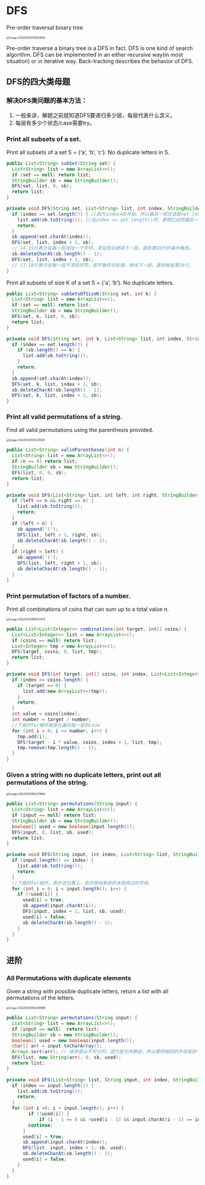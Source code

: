 # DFS

Pre-order traversal binary tree

<img src="DFS.assets/image-20220528110852658.png" alt="image-20220528110852658" style="zoom:50%;" />

Pre-order traverse a binary tree is a DFS in fact. DFS is one kind of search algorithm. DFS can be implemented in an either recursive way(in most situation) or in iterative way. Back-tracking describes the behavior of DFS.

## DFS的四大类母题

### 解决DFS类问题的基本方法：

1. 一般来讲，解题之前就知道DFS要递归多少层，每层代表什么含义。
2. 每层有多少个状态/case需要try。

### Print all subsets of a set.

Print all subsets of a set S = {‘a’, ’b’, ‘c’}. No duplicate letters in S.

```java
public List<String> subSet(String set) {
  List<String> list = new ArrayList<>();
  if (set == null) return list;
  StringBuilder sb = new StringBuilder();
  DFS(set, list, 0, sb);
  return list;
}

private void DFS(String set, List<String> list, int index, StringBuilder sb) {
  if (index == set.length()) { //因为index从0开始，所以最后一层应该是set.length() - 1
    list.add(sb.toString()); //当index == set.length()时，表明已经把最后一层的某个状态节点处理完
    return;
  }
  sb.append(set.charAt(index));
  DFS(set, list, index + 1, sb);
  // 14.15行表示在每一层添加一个字符，添加完后继续下一层，直到第10行的条件触发。
  sb.deleteCharAt(sb.length() - 1);
  DFS(set, list, index + 1, sb);
  // 17.18行表示在每一层不添加字符，即不做任何处理，继续下一层，直到触发第10行。
}
```

Print all subsets of size K of a set S = {‘a’, ‘b’}. No duplicate letters.

```java
public List<String> subSetsOfSizeK(String set, int k) {
  List<String> list = new ArrayList<>();
  if (set == null) return list;
  StringBuilder sb = new StringBuilder();
  DFS(set, k, list, 0, sb);
  return list;
}

private void DFS(String set, int k, List<String> list, int index, StringBuilder sb) {
  if (index == set.length()) {
    if (sb.length() == k) {
      list.add(sb.toString());
    }
    return;
  }
  sb.append(set.charAt(index));
  DFS(set, k, list, index + 1, sb);
  sb.deleteCharAt(sb.length() - 1);
  DFS(set, k, list, index + 1, sb);
}
```

### Print all valid permutations of a string.

Find all valid permutations using the parenthesis provided.

<img src="DFS.assets/image-20220528170235591.png" alt="image-20220528170235591" style="zoom:50%;" />

[^分析]:以 ((()))来举例子。因为有3对括号，所以有6个位置。所以有6层，每一层代表一个位置。在每一层只有两个case可以选择，要么左括号，要么有括号。

```java
public List<String> validParentheses(int n) {
  List<String> list = new ArrayList<>();
  if (n == 0) return list;
  StringBuilder sb = new StringBuilder();
  DFS(list, 0, 0, sb);
  return list;
}

private void DFS(List<String> list, int left, int right, StringBuilder sb) {
  if (left == n && right == n) {
    list.add(sb.toString());
    return;
  }
  if (left < n) {
    sb.append('(');
    DFS(list, left + 1, right, sb);
    sb.deleteCharAt(sb.length() - 1);
  }
  if (right < left) {
    sb.append(')');
    DFS(list, left, right + 1, sb);
    sb.deleteCharAt(sb.length() - 1);
  }
}

```

### Print permutation of factors of a number.

Print all combinations of coins that can sum up to a total value n.

<img src="DFS.assets/image-20220528195507473.png" alt="image-20220528195507473" style="zoom:50%;" />

[^分析]:有多少层：k层。k代表硬币的种类。每层有多少个case：动态变化，从 0 ~ 可能的最大值(需要计算)。

```java
public List<List<Integer>> combinations(int target, int[] coins) {
  List<List<Integer>> list = new ArrayList<>();
  if (coins == null) return list;
  List<Integer> tmp = new ArrayList<>();
  DFS(target, coins, 0, list, tmp);
  return list;
}

private void DFS(int target, int[] coins, int index, List<List<Integer>> list, List<Integer> tmp) {
  if (index == coins.length) {
    if (target == 0) {
      list.add(new ArrayList<>(tmp));
    }
    return;
  }
  int value = coins[index];
  int number = target / number;
  //下面的for循环就是在遍历每一层的case
  for (int i = 0; i <= number; i++) {
    tmp.add(i);
    DFS(target - i * value, coins, index + 1, list, tmp);
    tmp.remove(tmp.length() - 1);
  }
}
```

### Given a string with no duplicate letters, print out all permutations of the string.

<img src="DFS.assets/image-20220529192251989.png" alt="image-20220529192251989" style="zoom:50%;" />

[^ 分析]:有多少层：n层。n是string中字母的个数，每层的意义是代表一个permutation中的一个位置。每层有多少个状态：剩余的未使用的字母的个数。

```java
public List<String> permutations(String input) {
  List<String> list = new ArrayList<>();
  if (input == null) return list;
  StringBuilder sb = new StringBuilder();
  boolean[] used = new boolean[input.length()];
  DFS(input, 0, list, sb, used);
  return list;
}

private void DFS(String input, int index, List<String> list, StringBuilder sb, boolean[] used) {
  if (input.length() == index) {
    list.add(sb.toString());
    return;
  }
  //下面的for循环，表示该位置上，依次使用剩余的未使用过的字母。
  for (int i = 0; i < input.length(); i++) {
    if (!used[i]) {
      used[i] = true;
      sb.append(input.charAt(i));
      DFS(input, index + 1, list, sb, used);
      used[i] = false;
      sb.deleteCharAt(sb.length() - 1);
    }
  }
}
```

## 进阶

### All Permutations with duplicate elements

Given a string with possible duplicate letters, return a list with all permutations of the letters.

<img src="DFS.assets/image-20220531084210996.png" alt="image-20220531084210996" style="zoom:50%;" />

```java
public List<String> permutations(String input) {
  List<String> list = new ArrayList<>();
  if (input == null)  return list;
  StringBuilder sb = new StringBuilder();
  boolean[] used = new boolean[input.length()];
  char[] arr = input.toCharArray();
  Arrays.sort(arr); // 排序是必不可少的，因为是无序数组，所以要把相同的字母放到一起
  DFS(list, new String(arr), 0, sb, used);
  return list;
}

private void DFS(List<String> list, String input, int index, StringBuilder sb, boolean[] used) {
  if (index == input.length()) {
    list.add(sb.toString());
    return;
  }
  for (int i =0; i < input.length(); i++) {
		if (!used[i]) {
			if (i - 1 >= 0 && !used[i - 1] && input.charAt(i - 1) == input.charAt(i)) {
        continue;
      }
      used[i] = true;
      sb.append(input.charAt(index));
      DFS(list, input, index + 1, sb, used);
      sb.deleteCharAt(sb.length() - 1);
      used[i] = false;
    }
  }
}
```

### 



